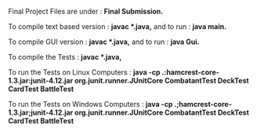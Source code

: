 Final Project Files are under : <b>Final Submission.</b><p>
To compile text based version : <b>javac *.java,</b> and to run : <b>java main.</b><p>
To compile GUI version : <b> javac *.java,</b> and to run : <b>java Gui.</b><p>
<p>
To compile the Tests : <b>javac *.java,</b> <p>
To run the Tests on Linux Computers : <b>java -cp .:hamcrest-core-1.3.jar:junit-4.12.jar org.junit.runner.JUnitCore CombatantTest DeckTest CardTest BattleTest</b><p>
To run the Tests on Windows Computers : <b>java -cp .;hamcrest-core-1.3.jar;junit-4.12.jar org.junit.runner.JUnitCore CombatantTest DeckTest CardTest BattleTest</b>
